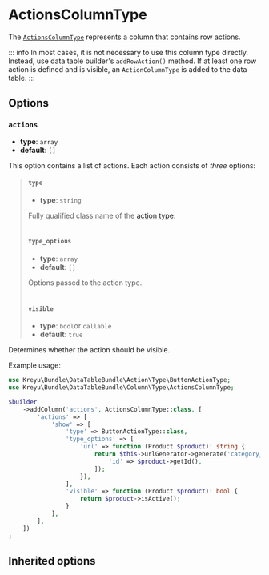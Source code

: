 <script setup>
    import ColumnTypeOptions from "./options/column.md";
</script>

# ActionsColumnType

The [`ActionsColumnType`](https://github.com/Kreyu/data-table-bundle/blob/main/src/Column/Type/ActionsColumnType.php) represents a column that contains row actions.

::: info In most cases, it is not necessary to use this column type directly.
Instead, use data table builder's `addRowAction()` method.
If at least one row action is defined and is visible, an `ActionColumnType` is added to the data table.
:::

## Options

### `actions`

- **type**: `array`
- **default**: `[]`

This option contains a list of actions. Each action consists of _three_ options:

> #### `type`
> 
> - **type**: `string`
> 
> Fully qualified class name of the [action type](#).
> <br/><br/>
> 
> #### `type_options`
> 
> - **type**: `array`
> - **default**: `[]`  
> 
> Options passed to the action type.
> <br/><br/>
> 
> #### `visible`
> 
> - **type**: `bool`or `callable`
> - **default**: `true`

Determines whether the action should be visible.

Example usage:

```php
use Kreyu\Bundle\DataTableBundle\Action\Type\ButtonActionType;
use Kreyu\Bundle\DataTableBundle\Column\Type\ActionsColumnType;

$builder
    ->addColumn('actions', ActionsColumnType::class, [
        'actions' => [
            'show' => [
                'type' => ButtonActionType::class,
                'type_options' => [
                    'url' => function (Product $product): string {
                        return $this->urlGenerator->generate('category_show', [
                            'id' => $product->getId(),
                        ]);
                    }),                
                ],
                'visible' => function (Product $product): bool {
                    return $product->isActive();
                }
            ],
        ],
    ])
;
```

## Inherited options

<ColumnTypeOptions/>
